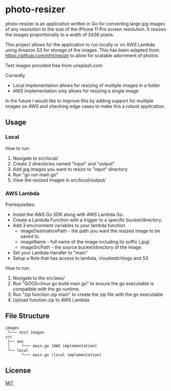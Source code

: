 # photo-resizer

photo-resizer is an application written in Go for converting large jpg images of any resolution to the size of the iPhone 11 Pro screen resolution. It resizes the images proportionally to a width of 2436 pixels.

This project allows for the application to run locally or on AWS Lambda using Amazon S3 for storage of the images. This has been adapted from: https://github.com/nfnt/resize to allow for scalable adornment of photos.

Test images provided free from unsplash.com

Currently
* Local implementation allows for resizing of mulitple images in a folder
* AWS implementation only allows for resizing a single image


In the future I would like to improve this by adding support for multiple images on AWS and checking edge cases to make this a robust application.


## Usage

### Local
How to run:

1. Navigate to src/local/
2. Create 2 directories named "input" and "output"
3. Add jpg images you want to resize to "input" directory
4. Run "go run main.go"
4. View the resized images in src/local/output/

### AWS Lambda

Prerequisities:
* Install the AWS Go SDK along with AWS Lambda Go.
* Create a Lambda Function with a trigger to a specific bucket/directory.
* Add 3 environment variables to your lambda function
    * imageDestinationPath - the path you want the resized image to be saved to.
    * imageName - full name of the image including its suffix (.jpg)
    * imageSrcPath - the source bucket/directory of the image.
* Set your Lambda Handler to "main"
* Setup a Role that has access to lambda, cloudwatchlogs and S3

How to run:
1. Navigate to the src/aws/
2. Run "GOOS=linux go build main.go" to ensure the go executable is compatible with the go runtime.
3. Run "zip function.zip main" to create the zip file with the go executable
4. Upload function.zip to AWS Lambda


## File Structure
```
images
 └─── test images
src
 ├── aws
 │     └─── main.go (AWS implementation)
 └── local
       └─── main.go (local implementation)
```


## License

[MIT](LICENSE)
